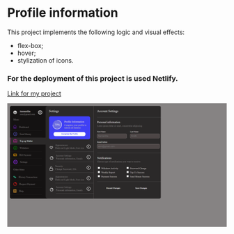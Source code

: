 # Profile information

This project implements the following logic and visual effects:
+ flex-box;
+ hover;
+ stylization of icons.

### For the deployment of this project is used Netlify.
[Link for my project](https://melodious-chaja-7d1a1d.netlify.app) 

![Photo](./img_1.png)
